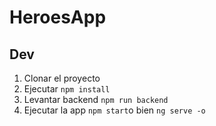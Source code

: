 # HeroesApp

## Dev

1. Clonar el proyecto
2. Ejecutar  ```npm install```
3. Levantar backend ```npm run backend```
4. Ejecutar la app ```npm start```o bien ```ng serve -o```
